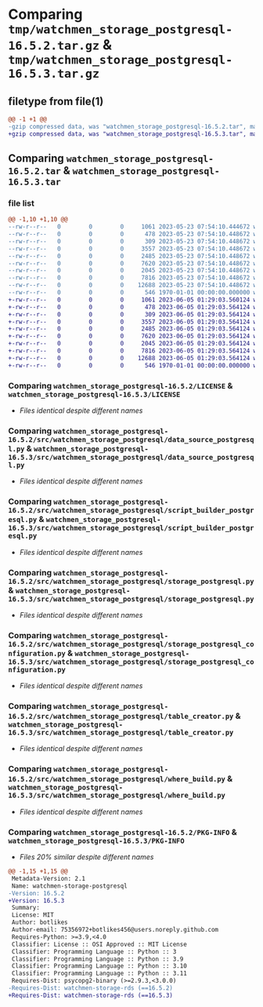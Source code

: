 # Comparing `tmp/watchmen_storage_postgresql-16.5.2.tar.gz` & `tmp/watchmen_storage_postgresql-16.5.3.tar.gz`

## filetype from file(1)

```diff
@@ -1 +1 @@
-gzip compressed data, was "watchmen_storage_postgresql-16.5.2.tar", max compression
+gzip compressed data, was "watchmen_storage_postgresql-16.5.3.tar", max compression
```

## Comparing `watchmen_storage_postgresql-16.5.2.tar` & `watchmen_storage_postgresql-16.5.3.tar`

### file list

```diff
@@ -1,10 +1,10 @@
--rw-r--r--   0        0        0     1061 2023-05-23 07:54:10.444672 watchmen_storage_postgresql-16.5.2/LICENSE
--rw-r--r--   0        0        0      478 2023-05-23 07:54:10.448672 watchmen_storage_postgresql-16.5.2/pyproject.toml
--rw-r--r--   0        0        0      309 2023-05-23 07:54:10.448672 watchmen_storage_postgresql-16.5.2/src/watchmen_storage_postgresql/__init__.py
--rw-r--r--   0        0        0     3557 2023-05-23 07:54:10.448672 watchmen_storage_postgresql-16.5.2/src/watchmen_storage_postgresql/data_source_postgresql.py
--rw-r--r--   0        0        0     2485 2023-05-23 07:54:10.448672 watchmen_storage_postgresql-16.5.2/src/watchmen_storage_postgresql/script_builder_postgresql.py
--rw-r--r--   0        0        0     7620 2023-05-23 07:54:10.448672 watchmen_storage_postgresql-16.5.2/src/watchmen_storage_postgresql/storage_postgresql.py
--rw-r--r--   0        0        0     2045 2023-05-23 07:54:10.448672 watchmen_storage_postgresql-16.5.2/src/watchmen_storage_postgresql/storage_postgresql_configuration.py
--rw-r--r--   0        0        0     7816 2023-05-23 07:54:10.448672 watchmen_storage_postgresql-16.5.2/src/watchmen_storage_postgresql/table_creator.py
--rw-r--r--   0        0        0    12688 2023-05-23 07:54:10.448672 watchmen_storage_postgresql-16.5.2/src/watchmen_storage_postgresql/where_build.py
--rw-r--r--   0        0        0      546 1970-01-01 00:00:00.000000 watchmen_storage_postgresql-16.5.2/PKG-INFO
+-rw-r--r--   0        0        0     1061 2023-06-05 01:29:03.560124 watchmen_storage_postgresql-16.5.3/LICENSE
+-rw-r--r--   0        0        0      478 2023-06-05 01:29:03.564124 watchmen_storage_postgresql-16.5.3/pyproject.toml
+-rw-r--r--   0        0        0      309 2023-06-05 01:29:03.564124 watchmen_storage_postgresql-16.5.3/src/watchmen_storage_postgresql/__init__.py
+-rw-r--r--   0        0        0     3557 2023-06-05 01:29:03.564124 watchmen_storage_postgresql-16.5.3/src/watchmen_storage_postgresql/data_source_postgresql.py
+-rw-r--r--   0        0        0     2485 2023-06-05 01:29:03.564124 watchmen_storage_postgresql-16.5.3/src/watchmen_storage_postgresql/script_builder_postgresql.py
+-rw-r--r--   0        0        0     7620 2023-06-05 01:29:03.564124 watchmen_storage_postgresql-16.5.3/src/watchmen_storage_postgresql/storage_postgresql.py
+-rw-r--r--   0        0        0     2045 2023-06-05 01:29:03.564124 watchmen_storage_postgresql-16.5.3/src/watchmen_storage_postgresql/storage_postgresql_configuration.py
+-rw-r--r--   0        0        0     7816 2023-06-05 01:29:03.564124 watchmen_storage_postgresql-16.5.3/src/watchmen_storage_postgresql/table_creator.py
+-rw-r--r--   0        0        0    12688 2023-06-05 01:29:03.564124 watchmen_storage_postgresql-16.5.3/src/watchmen_storage_postgresql/where_build.py
+-rw-r--r--   0        0        0      546 1970-01-01 00:00:00.000000 watchmen_storage_postgresql-16.5.3/PKG-INFO
```

### Comparing `watchmen_storage_postgresql-16.5.2/LICENSE` & `watchmen_storage_postgresql-16.5.3/LICENSE`

 * *Files identical despite different names*

### Comparing `watchmen_storage_postgresql-16.5.2/src/watchmen_storage_postgresql/data_source_postgresql.py` & `watchmen_storage_postgresql-16.5.3/src/watchmen_storage_postgresql/data_source_postgresql.py`

 * *Files identical despite different names*

### Comparing `watchmen_storage_postgresql-16.5.2/src/watchmen_storage_postgresql/script_builder_postgresql.py` & `watchmen_storage_postgresql-16.5.3/src/watchmen_storage_postgresql/script_builder_postgresql.py`

 * *Files identical despite different names*

### Comparing `watchmen_storage_postgresql-16.5.2/src/watchmen_storage_postgresql/storage_postgresql.py` & `watchmen_storage_postgresql-16.5.3/src/watchmen_storage_postgresql/storage_postgresql.py`

 * *Files identical despite different names*

### Comparing `watchmen_storage_postgresql-16.5.2/src/watchmen_storage_postgresql/storage_postgresql_configuration.py` & `watchmen_storage_postgresql-16.5.3/src/watchmen_storage_postgresql/storage_postgresql_configuration.py`

 * *Files identical despite different names*

### Comparing `watchmen_storage_postgresql-16.5.2/src/watchmen_storage_postgresql/table_creator.py` & `watchmen_storage_postgresql-16.5.3/src/watchmen_storage_postgresql/table_creator.py`

 * *Files identical despite different names*

### Comparing `watchmen_storage_postgresql-16.5.2/src/watchmen_storage_postgresql/where_build.py` & `watchmen_storage_postgresql-16.5.3/src/watchmen_storage_postgresql/where_build.py`

 * *Files identical despite different names*

### Comparing `watchmen_storage_postgresql-16.5.2/PKG-INFO` & `watchmen_storage_postgresql-16.5.3/PKG-INFO`

 * *Files 20% similar despite different names*

```diff
@@ -1,15 +1,15 @@
 Metadata-Version: 2.1
 Name: watchmen-storage-postgresql
-Version: 16.5.2
+Version: 16.5.3
 Summary: 
 License: MIT
 Author: botlikes
 Author-email: 75356972+botlikes456@users.noreply.github.com
 Requires-Python: >=3.9,<4.0
 Classifier: License :: OSI Approved :: MIT License
 Classifier: Programming Language :: Python :: 3
 Classifier: Programming Language :: Python :: 3.9
 Classifier: Programming Language :: Python :: 3.10
 Classifier: Programming Language :: Python :: 3.11
 Requires-Dist: psycopg2-binary (>=2.9.3,<3.0.0)
-Requires-Dist: watchmen-storage-rds (==16.5.2)
+Requires-Dist: watchmen-storage-rds (==16.5.3)
```

